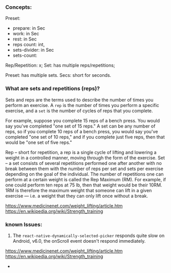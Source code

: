 
### Concepts:
Preset:
- prepare: in Sec
- work: in Sec
- rest: in Sec
- reps count: int,
- sets-divider: in Sec
- sets-count:

Rep/Repetition: x;
Set: has multiple reps/repetitions;

Preset: has multiple sets.
Secs: short for seconds.


### What are sets and repetitions (reps)?
Sets and reps are the terms used to describe the number of times you perform an exercise.
A `rep` is the number of times you perform a specific exercise, and
a `set` is the number of cycles of reps that you complete.

For example, suppose you complete 15 reps of a bench press. You would say you've completed "one set of 15 reps."
A set can be any number of reps, so if you complete 10 reps of a bench press, you would say you've
completed "one set of 10 reps," and if you complete just five reps, then that would be "one set of five reps."

Rep – short for repetition, a rep is a single cycle of lifting and lowering a weight in a controlled manner, moving
    through the form of the exercise.
Set – a set consists of several repetitions performed one after another with no break between them with the number
    of reps per set and sets per exercise depending on the goal of the individual. The number of repetitions one can
    perform at a certain weight is called the Rep Maximum (RM). For example, if one could perform ten reps at 75 lb,
    then that weight would be their 10RM. 1RM is therefore the maximum weight that someone can lift in a given exercise
    — i.e. a weight that they can only lift once without a break.

https://www.medicinenet.com/weight_lifting/article.htm
https://en.wikipedia.org/wiki/Strength_training


### known Issues:
1. The `react-native-dynamically-selected-picker` responds quite slow on Android, v6.0, the onScroll event doesn't
respond immediately.


https://www.medicinenet.com/weight_lifting/article.htm
https://en.wikipedia.org/wiki/Strength_training

+
